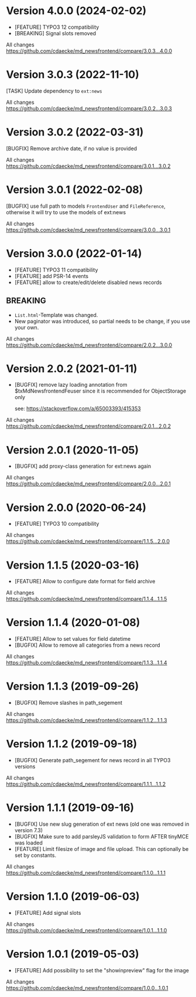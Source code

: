 # Version 4.0.0 (2024-02-02)
- [FEATURE] TYPO3 12 compatibility
- [BREAKING] Signal slots removed

All changes
https://github.com/cdaecke/md_newsfrontend/compare/3.0.3...4.0.0

# Version 3.0.3 (2022-11-10)
[TASK] Update dependency to `ext:news`

All changes
https://github.com/cdaecke/md_newsfrontend/compare/3.0.2...3.0.3

# Version 3.0.2 (2022-03-31)
[BUGFIX] Remove archive date, if no value is provided

All changes
https://github.com/cdaecke/md_newsfrontend/compare/3.0.1...3.0.2

# Version 3.0.1 (2022-02-08)
[BUGFIX] use full path to models `FrontendUser` and `FileReference`, otherwise it will try to use the models of ext:news

All changes
https://github.com/cdaecke/md_newsfrontend/compare/3.0.0...3.0.1

# Version 3.0.0 (2022-01-14)
- [FEATURE] TYPO3 11 compatibility
- [FEATURE] add PSR-14 events
- [FEATURE] allow to create/edit/delete disabled news records

## BREAKING
- `List.html`-Template was changed.
- New paginator was introduced, so partial needs to be change, if you use your own.

All changes
https://github.com/cdaecke/md_newsfrontend/compare/2.0.2...3.0.0

# Version 2.0.2 (2021-01-11)
- [BUGFIX] remove lazy loading annotation from $txMdNewsfrontendFeuser since it is recommended for ObjectStorage only

    see: https://stackoverflow.com/a/65003393/415353

All changes
https://github.com/cdaecke/md_newsfrontend/compare/2.0.1...2.0.2

# Version 2.0.1 (2020-11-05)
- [BUGFIX] add proxy-class generation for ext:news again

All changes
https://github.com/cdaecke/md_newsfrontend/compare/2.0.0...2.0.1

# Version 2.0.0 (2020-06-24)
- [FEATURE] TYPO3 10 compatibility

All changes
https://github.com/cdaecke/md_newsfrontend/compare/1.1.5...2.0.0

# Version 1.1.5 (2020-03-16)
- [FEATURE] Allow to configure date format for field archive

All changes
https://github.com/cdaecke/md_newsfrontend/compare/1.1.4...1.1.5

# Version 1.1.4 (2020-01-08)
- [FEATURE] Allow to set values for field datetime
- [BUGFIX] Allow to remove all categories from a news record

All changes
https://github.com/cdaecke/md_newsfrontend/compare/1.1.3...1.1.4

# Version 1.1.3 (2019-09-26)
- [BUGFIX] Remove slashes in path_segement

All changes
https://github.com/cdaecke/md_newsfrontend/compare/1.1.2...1.1.3

# Version 1.1.2 (2019-09-18)
- [BUGFIX] Generate path_segement for news record in all TYPO3 versions

All changes
https://github.com/cdaecke/md_newsfrontend/compare/1.1.1...1.1.2

# Version 1.1.1 (2019-09-16)
- [BUGFIX] Use new slug generation of ext news (old one was removed in version 7.3)
- [BUGFIX] Make sure to add parsleyJS validation to form AFTER tinyMCE was loaded
- [FEATURE] Limit filesize of image and file upload. This can optionally be set by constants.

All changes
https://github.com/cdaecke/md_newsfrontend/compare/1.1.0...1.1.1

# Version 1.1.0 (2019-06-03)
- [FEATURE] Add signal slots

All changes
https://github.com/cdaecke/md_newsfrontend/compare/1.0.1...1.1.0

# Version 1.0.1 (2019-05-03)
- [FEATURE] Add possibility to set the "showinpreview" flag for the image

All changes
https://github.com/cdaecke/md_newsfrontend/compare/1.0.0...1.0.1
